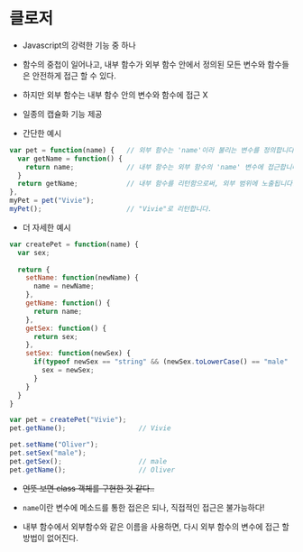 # 클로저

- Javascript의 강력한 기능 중 하나
- 함수의 중첩이 일어나고, 내부 함수가 외부 함수 안에서 정의된 모든 변수와 함수들은 안전하게 접근 할 수 있다.
- 하지만 외부 함수는 내부 함수 안의 변수와 함수에 접근 X
- 일종의 캡슐화 기능 제공

- 간단한 예시

```javascript
var pet = function(name) {   // 외부 함수는 'name'이라 불리는 변수를 정의합니다.
  var getName = function() {
    return name;             // 내부 함수는 외부 함수의 'name' 변수에 접근합니다.
  }
  return getName;            // 내부 함수를 리턴함으로써, 외부 범위에 노출됩니다.
},
myPet = pet("Vivie");
myPet();                     // "Vivie"로 리턴합니다.
```

- 더 자세한 예시

```javascript
var createPet = function(name) {
  var sex;
  
  return {
    setName: function(newName) {
      name = newName;
    },
    getName: function() {
      return name;
    },
    getSex: function() {
      return sex;
    },
    setSex: function(newSex) {
      if(typeof newSex == "string" && (newSex.toLowerCase() == "male" || newSex.toLowerCase() == "female")) {
        sex = newSex;
      }
    }
  }
}

var pet = createPet("Vivie");
pet.getName();                  // Vivie

pet.setName("Oliver");
pet.setSex("male");
pet.getSex();                   // male
pet.getName();                  // Oliver
```

- ~~언뜻 보면 class 객체를 구현한 것 같다..~~
- `name`이란 변수에 메소드를 통한 접은은 되나, 직접적인 접근은 불가능하다!

- 내부 함수에서 외부함수와 같은 이름을 사용하면, 다시 외부 함수의 변수에 접근 할 방법이 없어진다.
